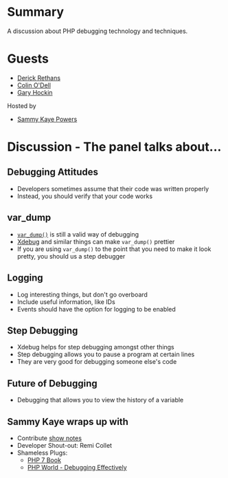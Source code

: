 # Summary
A discussion about PHP debugging technology and techniques.

# Guests
* [Derick Rethans](https://twitter.com/derickr)
* [Colin O'Dell](https://twitter.com/colinodell)
* [Gary Hockin](https://twitter.com/GeeH)

Hosted by
* [Sammy Kaye Powers](https://twitter.com/SammyK)

# Discussion - The panel talks about...

## Debugging Attitudes
* Developers sometimes assume that their code was written properly
* Instead, you should verify that your code works

## var_dump
* [`var_dump()`](http://php.net/var_dump) is still a valid way of debugging
* [Xdebug](https://xdebug.org/) and similar things can make `var_dump()` prettier
* If you are using `var_dump()` to the point that you need to make it look pretty, you should us a step debugger

## Logging
* Log interesting things, but don't go overboard
* Include useful information, like IDs
* Events should have the option for logging to be enabled

## Step Debugging
* Xdebug helps for step debugging amongst other things
* Step debugging allows you to pause a program at certain lines
* They are very good for debugging someone else's code

## Future of Debugging
* Debugging that allows you to view the history of a variable

## Sammy Kaye wraps up with
* Contribute [show notes](https://github.com/PHPRoundtable/show-notes)
* Developer Shout-out: Remi Collet
* Shameless Plugs:
  * [PHP 7 Book](http://www.php7book.com/)
  * [PHP World - Debugging Effectively](http://www.slideshare.net/colinodell/debugging-effectively-phpworld-2015)
